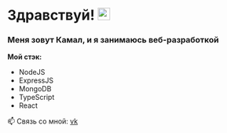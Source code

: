 # Здравствуй! <img src="https://gifer.com/embed/3IsP" width='25px'>

### Меня зовут Камал, и я занимаюсь веб-разработкой

**Мой стэк:**
* NodeJS
* ExpressJS
* MongoDB
* TypeScript
* React

📫 Связь со мной: [vk](https://vk.com/muslimtype)


<!--
**Hubulbib/hubulbib** is a ✨ _special_ ✨ repository because its `README.md` (this file) appears on your GitHub profile.

Here are some ideas to get you started:

- 🔭 I’m currently working on ...
- 🌱 I’m currently learning ...
- 👯 I’m looking to collaborate on ...
- 🤔 I’m looking for help with ...
- 💬 Ask me about ...
- 📫 How to reach me: ...
- 😄 Pronouns: ...
- ⚡ Fun fact: ...
-->
